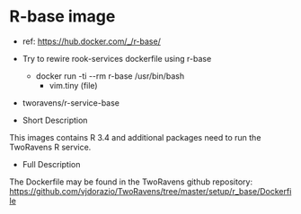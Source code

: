 
# R-base image

- ref: https://hub.docker.com/_/r-base/
- Try to rewire rook-services dockerfile using r-base
  - docker run -ti --rm r-base /usr/bin/bash
    - vim.tiny (file)



- tworavens/r-service-base

- Short Description

This images contains R 3.4 and additional packages need to run the TwoRavens R service.

- Full Description

The Dockerfile may be found in the TwoRavens github repository: https://github.com/vjdorazio/TwoRavens/tree/master/setup/r_base/Dockerfile
